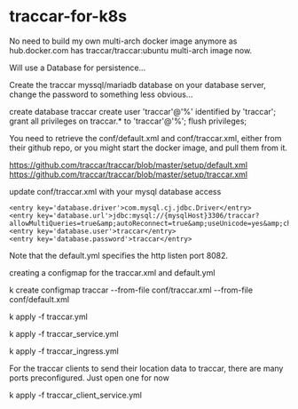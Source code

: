 # traccar-for-k8s

No need to build my own multi-arch docker image anymore as hub.docker.com has traccar/traccar:ubuntu multi-arch image now.

Will use a Database for persistence...

Create the traccar myssql/mariadb database on your database server, change the password to something less obvious...

create database traccar 
create user 'traccar'@'%' identified by 'traccar';
grant all privileges on traccar.* to 'traccar'@'%';
flush privileges;

You need to retrieve the conf/default.xml and conf/traccar.xml, either from their github repo, or you might start the docker image, and pull them from it.

https://github.com/traccar/traccar/blob/master/setup/default.xml
https://github.com/traccar/traccar/blob/master/setup/traccar.xml


update conf/traccar.xml with your mysql database access

    <entry key='database.driver'>com.mysql.cj.jdbc.Driver</entry>
    <entry key='database.url'>jdbc:mysql://{mysqlHost}3306/traccar?allowMultiQueries=true&amp;autoReconnect=true&amp;useUnicode=yes&amp;characterEncoding=latin1&amp;sessionVariables=sql_mode=ANSI_QUOTES</entry>
    <entry key='database.user'>traccar</entry>
    <entry key='database.password'>traccar</entry>


Note that the default.yml specifies the http listen port 8082.

creating a configmap for the traccar.xml and default.yml

k create configmap traccar --from-file conf/traccar.xml  --from-file conf/default.xml

k apply -f traccar.yml 

k apply -f traccar_service.yml

k apply -f traccar_ingress.yml


For the traccar clients to send their location data to traccar, there are many ports preconfigured.  Just open one for now

k apply -f traccar_client_service.yml
